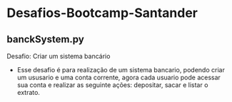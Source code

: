 ﻿# Desafios-Bootcamp-Santander

## banckSystem.py  
Desafio: Criar um sistema bancário  
- Esse desafio é para realização de um sistema bancario, podendo criar um ususario e uma conta corrente, agora cada usuario pode acessar sua conta e realizar as seguinte ações: depositar, sacar e listar o extrato. 


